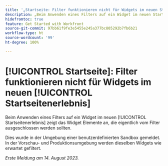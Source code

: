 ```yaml
---
title: '„Startseite: Filter funktionieren nicht für Widgets im neuen Startseitenerlebnis“'
description: „Beim Anwenden eines Filters auf ein Widget im neuen Startseitenerlebnis zeigt das Widget Elemente an, die eigentlich vom Filter ausgeschlossen werden sollten.“
hidefromtoc: true
feature: Get Started with Workfront
source-git-commit: 97bb61f9fe3e5455e245a377bc805292b7fb6b21
workflow-type: ht
source-wordcount: '99'
ht-degree: 100%

---
```



# [!UICONTROL Startseite]: Filter funktionieren nicht für Widgets im neuen [!UICONTROL Startseitenerlebnis]

Beim Anwenden eines Filters auf ein Widget im neuen [!UICONTROL Startseitenerlebnis] zeigt das Widget Elemente an, die eigentlich vom Filter ausgeschlossen werden sollten.

Dies wurde in der Umgebung einer benutzerdefinierten Sandbox gemeldet. In der Vorschau- und Produktionsumgebung werden dieselben Widgets wie erwartet gefiltert.

_Erste Meldung am 14. August 2023._


